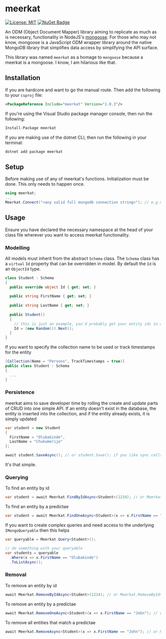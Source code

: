 # meerkat

[![License: MIT](https://img.shields.io/badge/License-MIT-yellow.svg)](LICENSE) [![NuGet Badge](https://buildstats.info/nuget/meerkat)](https://www.nuget.org/packages/meerkat)

An ODM (Object Document Mapper) library aiming to replicate as much as is necessary, functionality in NodeJS's [mongoose](https://www.npmjs.com/package/mongoose). For those who may not know, mongoose is a JavaScript ODM wrapper library around the native MongoDB library that simplifies data access by simplifying the API surface.

This library was named `meerkat` as a homage to `mongoose` because a meerkat is a mongoose. I know, I am hilarious like that.

## Installation

If you are hardcore and want to go the manual route. Then add the following to your `csproj` file:

```xml
<PackageReference Include="meerkat" Version="1.0.3"/>
```

If you're using the Visual Studio package manager console, then run the following:

```cmd
Install-Package meerkat
```

If you are making use of the dotnet CLI, then run the following in your terminal:

```bash
dotnet add package meerkat
```

## Setup

Before making use of any of meerkat's functions. Initialization must be done. This only needs to happen once.

```csharp
using meerkat;
...
Meerkat.Connect("<any valid full mongodb connection string>"); // e.g mongodb://user:password@server-address:port/database-name?other-options
```


## Usage

Ensure you have declared the necessary namespace at the head of your class file wherever you want to access meerkat functionality.

### Modelling

All models must inherit from the abstract `Schema` class. The `Schema` class has a `virtual` `Id` property that can be overridden in model. By default the `Id` is an `ObjectId` type.


```csharp
class Student : Schema
{
  public override object Id { get; set; }
  
  public string FirstName { get; set; }
  
  public string LastName { get; set; }
  
  public Student()
  {
    // this is just an example, you'd probably get your entity ids in a saner manner
    Id = (new Random()).Next();
  }
}
```

If you want to specify the collection name to be used or track timestamps for the entity

```csharp
[Collection(Name = "Persons", TrackTimestamps = true)]
public class Student : Schema
{
  ...
}
```

### Persistence

meerkat aims to save developer time by rolling the create and update parts of CRUD into one simple API. If an entity doesn't exist in the database, the entity is inserted into the collection, and if the entity already exists, it is simply updated

```csharp
var student = new Student
{
  FirstName = "Olubakinde",
  LastName = "Chukumerije"
};

await student.SaveAsync(); // or student.Save(); if you like sync calls
```

It's that simple.

### Querying

To find an entity by id

```csharp
var student = await Meerkat.FindByIdAsync<Student>(1234); // or Meerkat.FindById<Student>(1234); if you like sync calls
```

To find an entity by a predictae

```csharp
var student = await Meerkat.FindOneAsync<Student>(x => x.FirstName == "John"); // or Meerkat.FindOne(x => x.LastName == "Jane");
```

If you want to create complex queries and need access to the underlying `IMongoQueryable` then this helps

```csharp
var queryable = Meerkat.Query<Student>();

// do something with your queryable
var students = queryable
  .Where(x => x.FirstName == "Olubakinde")
  .ToListAsync();
```

### Removal

To remove an entity by id

```csharp
await Meerkat.RemoveByIdAsync<Student>(1234); // or Meerkat.RemoveById<Student>(1234); if you like sync calls
```

To remove an entity by a predictae

```csharp
await Meerkat.RemoveOneAsync<Student>(x => x.FirstName == "John"); // or Meerkat.RemoveOne(x => x.LastName == "Jane");
```

To remove all entities that match a predictae

```csharp
await Meerkat.RemoveAsync<Student>(x => x.FirstName == "John"); // or Meerkat.Remove(x => x.LastName == "Jane");
```
